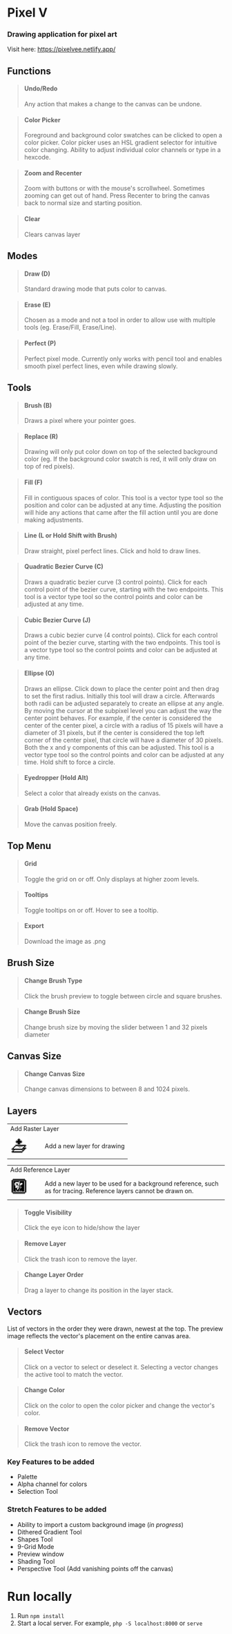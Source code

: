 # Pixel V

### Drawing application for pixel art

Visit here: https://pixelvee.netlify.app/

## Functions

> #### Undo/Redo
>
> Any action that makes a change to the canvas can be undone.

> #### Color Picker
>
> Foreground and background color swatches can be clicked to open a color picker.
> Color picker uses an HSL gradient selector for intuitive color changing.
> Ability to adjust individual color channels or type in a hexcode.

> #### Zoom and Recenter
>
> Zoom with buttons or with the mouse's scrollwheel.
> Sometimes zooming can get out of hand. Press Recenter to bring the canvas back to normal size and starting position.

> #### Clear
>
> Clears canvas layer

## Modes

> #### Draw (D)
>
> Standard drawing mode that puts color to canvas.

> #### Erase (E)
>
> Chosen as a mode and not a tool in order to allow use with multiple tools (eg. Erase/Fill, Erase/Line).

> #### Perfect (P)
>
> Perfect pixel mode. Currently only works with pencil tool and enables smooth pixel perfect lines, even while drawing slowly.

## Tools

> #### Brush (B)
>
> Draws a pixel where your pointer goes.

> #### Replace (R)
>
> Drawing will only put color down on top of the selected background color (eg. If the background color swatch is red, it will only draw on top of red pixels).

> #### Fill (F)
>
> Fill in contiguous spaces of color. This tool is a vector type tool so the position and color can be adjusted at any time. Adjusting the position will hide any actions that came after the fill action until you are done making adjustments.

> #### Line (L or Hold Shift with Brush)
>
> Draw straight, pixel perfect lines. Click and hold to draw lines.

> #### Quadratic Bezier Curve (C)
>
> Draws a quadratic bezier curve (3 control points). Click for each control point of the bezier curve, starting with the two endpoints. This tool is a vector type tool so the control points and color can be adjusted at any time.

> #### Cubic Bezier Curve (J)
>
> Draws a cubic bezier curve (4 control points). Click for each control point of the bezier curve, starting with the two endpoints. This tool is a vector type tool so the control points and color can be adjusted at any time.

> #### Ellipse (O)
>
> Draws an ellipse. Click down to place the center point and then drag to set the first radius. Initially this tool will draw a circle. Afterwards both radii can be adjusted separately to create an ellipse at any angle. By moving the cursor at the subpixel level you can adjust the way the center point behaves. For example, if the center is considered the center of the center pixel, a circle with a radius of 15 pixels will have a diameter of 31 pixels, but if the center is considered the top left corner of the center pixel, that circle will have a diameter of 30 pixels. Both the x and y components of this can be adjusted. This tool is a vector type tool so the control points and color can be adjusted at any time. Hold shift to force a circle.

> #### Eyedropper (Hold Alt)
>
> Select a color that already exists on the canvas.

> #### Grab (Hold Space)
>
> Move the canvas position freely.

## Top Menu

> #### Grid
>
> Toggle the grid on or off. Only displays at higher zoom levels.

> #### Tooltips
>
> Toggle tooltips on or off. Hover to see a tooltip.

> #### Export
>
> Download the image as .png

## Brush Size

> #### Change Brush Type
>
> Click the brush preview to toggle between circle and square brushes.

> #### Change Brush Size
>
> Change brush size by moving the slider between 1 and 32 pixels diameter

## Canvas Size

> #### Change Canvas Size
>
> Change canvas dimensions to between 8 and 1024 pixels.

## Layers

<table>
  <tr>
    <td colspan="2"> Add Raster Layer </td>
  </tr>
  <tr>
    <td width="66" height="52"> <img src="public/pixelv-addlayer.png" alt="Add Raster Layer" width="40"/> </td>
    <td> Add a new layer for drawing </td>
  </tr>
</table>
<table>
  <tr>
    <td colspan="2"> Add Reference Layer </td>
  </tr>
  <tr>
    <td width="66" height="52" valign="middle"> <img src="public/pixelv-reference.png" alt="Add Reference Layer" width="40"/> </td>
    <td> Add a new layer to be used for a background reference, such as for tracing. Reference layers cannot be drawn on. </td>
  </tr>
</table>

> #### Toggle Visibility
>
> Click the eye icon to hide/show the layer

> #### Remove Layer
>
> Click the trash icon to remove the layer.

> #### Change Layer Order
>
> Drag a layer to change its position in the layer stack.

## Vectors
List of vectors in the order they were drawn, newest at the top. The preview image reflects the vector's placement on the entire canvas area.

> #### Select Vector
>
> Click on a vector to select or deselect it. Selecting a vector changes the active tool to match the vector.

> #### Change Color
>
> Click on the color to open the color picker and change the vector's color.

> #### Remove Vector
>
> Click the trash icon to remove the vector.



### Key Features to be added

- Palette
- Alpha channel for colors
- Selection Tool

### Stretch Features to be added

- Ability to import a custom background image (_in progress_)
- Dithered Gradient Tool
- Shapes Tool
- 9-Grid Mode
- Preview window
- Shading Tool
- Perspective Tool (Add vanishing points off the canvas)

# Run locally
1. Run `npm install`
2. Start a local server. For example, `php -S localhost:8000` or `serve`

